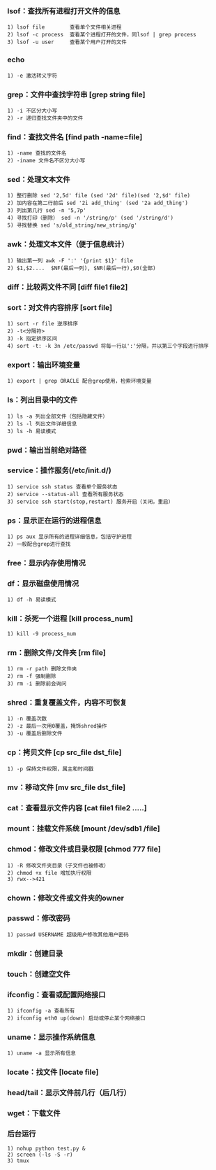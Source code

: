 ### lsof：查找所有进程打开文件的信息
	1) lsof file 		查看单个文件相关进程
	2) lsof -c process	查看某个进程打开的文件，同lsof | grep process
	3) lsof -u user		查看某个用户打开的文件
	
### echo
	1) -e 激活转义字符
	
### grep：文件中查找字符串 [grep string file]
	1) -i 不区分大小写
	2) -r 递归查找文件夹中的文件
	
### find：查找文件名 [find path -name=file]
	1) -name 查找的文件名
	2) -iname 文件名不区分大小写

### sed：处理文本文件
	1) 整行删除 sed '2,5d' file (sed '2d' file)(sed '2,$d' file)
	2) 加内容在第二行前后 sed '2i add_thing' (sed '2a add_thing')
	3) 列出第几行 sed -n '5,7p'
	4) 寻找打印（删除） sed -n '/string/p' (sed '/string/d')
	5) 寻找替换 sed 's/old_string/new_string/g'
	
### awk：处理文本文件（便于信息统计）
	1) 输出第一列 awk -F ':' '{print $1}' file
	2) $1,$2....  $NF(最后一列), $NR(最后一行),$0(全部)
	
### diff：比较两文件不同 [diff file1 file2]

### sort：对文件内容排序 [sort file]
	1) sort -r file 逆序排序
	2) -t<分隔符>
	3) -k 指定排序区间
	4) sort -t: -k 3n /etc/passwd 将每一行以':'分隔，并以第三个字段进行排序
	
### export：输出环境变量
	1) export | grep ORACLE 配合grep使用，检索环境变量
	
### ls：列出目录中的文件
	1) ls -a 列出全部文件（包括隐藏文件）
	2) ls -l 列出文件详细信息
	3) ls -h 易读模式
	
### pwd：输出当前绝对路径

### service：操作服务(/etc/init.d/)
	1) service ssh status 查看单个服务状态
	2) service --status-all 查看所有服务状态
	3) service ssh start(stop,restart) 服务开启（关闭，重启）
	
### ps：显示正在运行的进程信息
	1) ps aux 显示所有的进程详细信息，包括守护进程
	2) 一般配合grep进行查找
	
### free：显示内存使用情况

### df：显示磁盘使用情况
	1) df -h 易读模式
	
### kill：杀死一个进程 [kill process_num]
	1) kill -9 process_num
	
### rm：删除文件/文件夹 [rm file]
	1) rm -r path 删除文件夹
	2) rm -f 强制删除
	3) rm -i 删除前会询问
	
### shred：重复覆盖文件，内容不可恢复
	1) -n 覆盖次数
	2) -z 最后一次用0覆盖，掩饰shred操作
	3) -u 覆盖后删除文件
	
### cp：拷贝文件 [cp src_file dst_file]
	1) -p 保持文件权限，属主和时间戳

### mv：移动文件 [mv src_file dst_file]

### cat：查看显示文件内容 [cat file1 file2 .....]

### mount：挂载文件系统 [mount /dev/sdb1 /file]

### chmod：修改文件或目录权限 [chmod 777 file]
	1) -R 修改文件夹目录（子文件也被修改）
	2) chmod +x file 增加执行权限
	3) rwx-->421
	
### chown：修改文件或文件夹的owner

### passwd：修改密码
	1) passwd USERNAME 超级用户修改其他用户密码
	
### mkdir：创建目录

### touch：创建空文件

### ifconfig：查看或配置网络接口
	1) ifconfig -a 查看所有
	2) ifconfig eth0 up(down) 启动或停止某个网络接口
	
### uname：显示操作系统信息
	1) uname -a 显示所有信息
	
### locate：找文件 [locate file]

### head/tail：显示文件前几行（后几行）

### wget：下载文件

### 后台运行
	1) nohup python test.py &
	2) screen (-ls -S -r)
	3) tmux